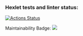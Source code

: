 ### Hexlet tests and linter status:
[![Actions Status](https://github.com/Carnivorouscake/frontend-project-lvl1/workflows/hexlet-check/badge.svg)](https://github.com/Carnivorouscake/frontend-project-lvl1/actions)


Maintainability Badge:
<a href="https://codeclimate.com/github/Carnivorouscake/frontend-project-lvl1/maintainability"><img src="https://api.codeclimate.com/v1/badges/1f754f47efdd2a05b631/maintainability" /></a>

